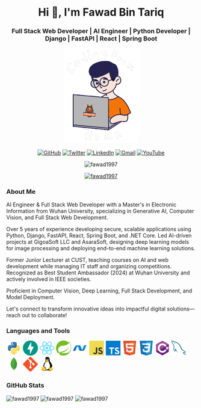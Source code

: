 <h1 align="center">Hi 👋, I'm Fawad Bin Tariq</h1>
<h3 align="center">Full Stack Web Developer | AI Engineer | Python Developer | Django | FastAPI | React | Spring Boot</h3>

<p align="center">
  <img src="https://raw.githubusercontent.com/fawad1997/fawad1997/main/me.gif" alt="coding gif" width="200"/>
</p>

<p align="center">
  <a href="https://github.com/fawad1997"><img src="https://img.shields.io/github/followers/fawad1997?label=Follow&style=social" alt="GitHub"/></a>
  <a href="https://twitter.com/fawadbintariq"><img src="https://img.shields.io/twitter/follow/fawadbintariq?style=social" alt="Twitter"/></a>
  <a href="https://www.linkedin.com/in/fawadbintariq/"><img src="https://img.shields.io/badge/LinkedIn-0077B5?style=for-the-badge&logo=linkedin&logoColor=white" alt="LinkedIn"/></a>
  <a href="mailto:fawad.tariq@whu.edu.cn"><img src="https://img.shields.io/badge/Gmail-D14836?style=for-the-badge&logo=gmail&logoColor=white" alt="Gmail"/></a>
  <a href="https://www.youtube.com/@fawadbintariq"><img src="https://img.shields.io/badge/YouTube-FF0000?style=for-the-badge&logo=youtube&logoColor=white" alt="YouTube"/></a>
</p>

<p align="center">
  <img src="https://komarev.com/ghpvc/?username=fawad1997&label=Profile%20views&color=0e75b6&style=flat" alt="fawad1997"/>
</p>

<p align="center">
  <a href="https://github.com/ryo-ma/github-profile-trophy"><img src="https://github-profile-trophy.vercel.app/?username=fawad1997" alt="fawad1997"/></a>
</p>

### About Me

AI Engineer & Full Stack Web Developer with a Master's in Electronic Information from Wuhan University, specializing in Generative AI, Computer Vision, and Full Stack Web Development.

Over 5 years of experience developing secure, scalable applications using Python, Django, FastAPI, React, Spring Boot, and .NET Core. Led AI-driven projects at GigoaSoft LLC and AsaraSoft, designing deep learning models for image processing and deploying end-to-end machine learning solutions.

Former Junior Lecturer at CUST, teaching courses on AI and web development while managing IT staff and organizing competitions. Recognized as Best Student Ambassador (2024) at Wuhan University and actively involved in IEEE societies.

Proficient in Computer Vision, Deep Learning, Full Stack Development, and Model Deployment.

Let's connect to transform innovative ideas into impactful digital solutions—reach out to collaborate!

### Languages and Tools

<div align="left">
  <img src="https://raw.githubusercontent.com/devicons/devicon/master/icons/python/python-original.svg" alt="Python" width="40" height="40"/>
  <img src="https://raw.githubusercontent.com/devicons/devicon/master/icons/fastapi/fastapi-original.svg" alt="FastAPI" width="40" height="40"/>
  <img src="https://raw.githubusercontent.com/devicons/devicon/master/icons/react/react-original.svg" alt="React" width="40" height="40"/>
  <img src="https://raw.githubusercontent.com/devicons/devicon/master/icons/spring/spring-original.svg" alt="Spring Boot" width="40" height="40"/>
  <img src="https://raw.githubusercontent.com/devicons/devicon/master/icons/dot-net/dot-net-original.svg" alt=".NET Core" width="40" height="40"/>
  <img src="https://raw.githubusercontent.com/devicons/devicon/master/icons/javascript/javascript-original.svg" alt="JavaScript" width="40" height="40"/>
  <img src="https://raw.githubusercontent.com/devicons/devicon/master/icons/typescript/typescript-original.svg" alt="TypeScript" width="40" height="40"/>
  <img src="https://raw.githubusercontent.com/devicons/devicon/master/icons/html5/html5-original.svg" alt="HTML5" width="40" height="40"/>
  <img src="https://raw.githubusercontent.com/devicons/devicon/master/icons/css3/css3-original.svg" alt="CSS3" width="40" height="40"/>
  <img src="https://raw.githubusercontent.com/devicons/devicon/master/icons/csharp/csharp-original.svg" alt="C#" width="40" height="40"/>
  <img src="https://raw.githubusercontent.com/devicons/devicon/master/icons/mysql/mysql-original.svg" alt="MySQL" width="40" height="40"/>
  <img src="https://raw.githubusercontent.com/devicons/devicon/master/icons/mongodb/mongodb-original.svg" alt="MongoDB" width="40" height="40"/>
  <img src="https://raw.githubusercontent.com/devicons/devicon/master/icons/git/git-original.svg" alt="Git" width="40" height="40"/>
  <img src="https://raw.githubusercontent.com/devicons/devicon/master/icons/linux/linux-original.svg" alt="Linux" width="40" height="40"/>
</div>

### GitHub Stats

<p align="left">
  <img src="https://github-readme-stats.vercel.app/api?username=fawad1997&show_icons=true&locale=en" alt="fawad1997" />
  <img src="https://github-readme-streak-stats.herokuapp.com/?user=fawad1997" alt="fawad1997" />
  <img src="https://github-readme-stats.vercel.app/api/top-langs/?username=fawad1997&layout=compact" alt="fawad1997" />
</p>
